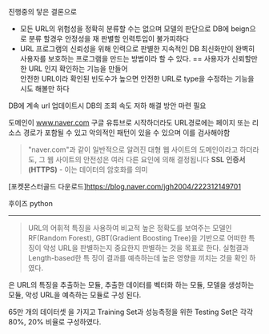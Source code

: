 
진행중의 닿은 결론으로 
- 모든 URL의 위험성을 정확히 분류할 수는 없으며 모델의 판단으로 DB에 beign으로 분류 할경우 안정성을 재 판별할 인력투입이 불가피하다 
- URL 프로그램의 신뢰성을 위해 인력으로 판별한 지속적인 DB 최신화만이 완벽히 사용자를 보호하는 프로그램을 만드는 방법이라 할 수 있다.
== 사용자가 신뢰할만한 URL 인지  확인하는 기능을 만들어  
안전한 URL이라 확인된 빈도수가 높으면 안전한 URL로 type을 수정하는 기능을 시도 해볼만 하다

DB에 계속 url 업데이트시 DB의 조회 속도 저하 해결 방안 마련 필요

도메인이 www.naver.com 구글 유튜브로 시작하더라도 URL경로에는 페이지 또는 리소스 경로가 포함될 수 있고 악의적인 패턴이 있을 수 있으며 이를 검사해야함
>"naver.com"과 같이 일반적으로 알려진 대형 웹 사이트의 도메인이라고 하더라도, 그 웹 사이트의 안전성은 여러 다른 요인에 의해 결정됩니다
>**SSL 인증서 (HTTPS)** - 이는 데이터의 암호화를 의미
>
[포켓몬스터골드 다운로드]https://blog.naver.com/jgh2004/222312149701

후이즈 python



---


>URL의 어휘적 특징을 사용하여 비교적 높은 정확도를 보여주는 모델인 RF(Random Forest), GBT(Gradient Boosting
Tree)을 기반으로 어떠한 특징이 악성 URL을 판별하는지 중요한지 판별하는 것을 목표로 한다. 실험결과 Length-based한 특
징이 결과를 예측하는데 높은 영향을 끼치는 것을 확인 하였다.


은 URL의 특징을 추출하는 모듈, 추출한 데이터를 벡터화 하는 모듈,
모델을 생성하는 모듈, 악성 URL을 예측하는 모듈로 구성 된다.

65만 개의 데이터셋 을 가지고
Training Set과 성능측정을 위한 Testing Set은 각각
80%, 20% 비율로 구성하였다.